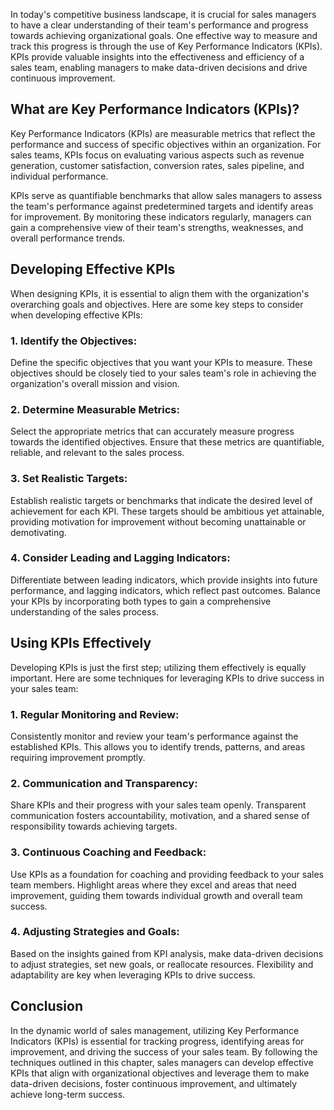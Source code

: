 
In today's competitive business landscape, it is crucial for sales managers to have a clear understanding of their team's performance and progress towards achieving organizational goals. One effective way to measure and track this progress is through the use of Key Performance Indicators (KPIs). KPIs provide valuable insights into the effectiveness and efficiency of a sales team, enabling managers to make data-driven decisions and drive continuous improvement.

What are Key Performance Indicators (KPIs)?
-------------------------------------------

Key Performance Indicators (KPIs) are measurable metrics that reflect the performance and success of specific objectives within an organization. For sales teams, KPIs focus on evaluating various aspects such as revenue generation, customer satisfaction, conversion rates, sales pipeline, and individual performance.

KPIs serve as quantifiable benchmarks that allow sales managers to assess the team's performance against predetermined targets and identify areas for improvement. By monitoring these indicators regularly, managers can gain a comprehensive view of their team's strengths, weaknesses, and overall performance trends.

Developing Effective KPIs
-------------------------

When designing KPIs, it is essential to align them with the organization's overarching goals and objectives. Here are some key steps to consider when developing effective KPIs:

### 1. Identify the Objectives:

Define the specific objectives that you want your KPIs to measure. These objectives should be closely tied to your sales team's role in achieving the organization's overall mission and vision.

### 2. Determine Measurable Metrics:

Select the appropriate metrics that can accurately measure progress towards the identified objectives. Ensure that these metrics are quantifiable, reliable, and relevant to the sales process.

### 3. Set Realistic Targets:

Establish realistic targets or benchmarks that indicate the desired level of achievement for each KPI. These targets should be ambitious yet attainable, providing motivation for improvement without becoming unattainable or demotivating.

### 4. Consider Leading and Lagging Indicators:

Differentiate between leading indicators, which provide insights into future performance, and lagging indicators, which reflect past outcomes. Balance your KPIs by incorporating both types to gain a comprehensive understanding of the sales process.

Using KPIs Effectively
----------------------

Developing KPIs is just the first step; utilizing them effectively is equally important. Here are some techniques for leveraging KPIs to drive success in your sales team:

### 1. Regular Monitoring and Review:

Consistently monitor and review your team's performance against the established KPIs. This allows you to identify trends, patterns, and areas requiring improvement promptly.

### 2. Communication and Transparency:

Share KPIs and their progress with your sales team openly. Transparent communication fosters accountability, motivation, and a shared sense of responsibility towards achieving targets.

### 3. Continuous Coaching and Feedback:

Use KPIs as a foundation for coaching and providing feedback to your sales team members. Highlight areas where they excel and areas that need improvement, guiding them towards individual growth and overall team success.

### 4. Adjusting Strategies and Goals:

Based on the insights gained from KPI analysis, make data-driven decisions to adjust strategies, set new goals, or reallocate resources. Flexibility and adaptability are key when leveraging KPIs to drive success.

Conclusion
----------

In the dynamic world of sales management, utilizing Key Performance Indicators (KPIs) is essential for tracking progress, identifying areas for improvement, and driving the success of your sales team. By following the techniques outlined in this chapter, sales managers can develop effective KPIs that align with organizational objectives and leverage them to make data-driven decisions, foster continuous improvement, and ultimately achieve long-term success.

